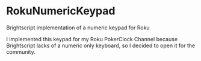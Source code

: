 # RokuNumericKeypad
Brightscript implementation of a numeric keypad for Roku

I implemented this keypad for my Roku PokerClock Channel because Brightscript lacks of a numeric only keyboard, so I decided to open it for the community.

